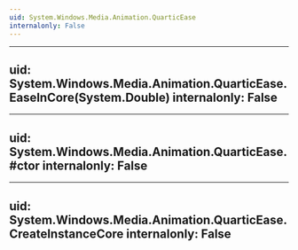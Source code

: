 ```yaml
---
uid: System.Windows.Media.Animation.QuarticEase
internalonly: False
---
```


---
uid: System.Windows.Media.Animation.QuarticEase.EaseInCore(System.Double)
internalonly: False
---

---
uid: System.Windows.Media.Animation.QuarticEase.#ctor
internalonly: False
---

---
uid: System.Windows.Media.Animation.QuarticEase.CreateInstanceCore
internalonly: False
---
